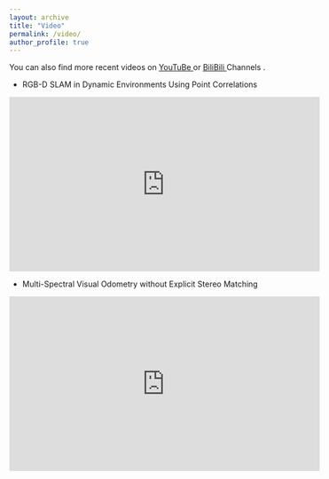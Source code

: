 ```yaml
---
layout: archive
title: "Video"
permalink: /video/
author_profile: true
---
```


You can also find more recent videos on <u><a href="https://www.youtube.com/channel/UCZM43JMHcq64mU0HwRUQ4yg"> YouTuBe </a></u> or <u><a href="https://space.bilibili.com/377028042/video"> BiliBili </a></u> Channels .

* RGB-D SLAM in Dynamic Environments Using Point Correlations

<iframe width="560" height="315" src="https://www.youtube.com/embed/WCOoaaVaHTw" frameborder="0" allow="accelerometer; autoplay; clipboard-write; encrypted-media; gyroscope; picture-in-picture" allowfullscreen></iframe>

* Multi-Spectral Visual Odometry without Explicit Stereo Matching

<iframe width="560" height="315" src="https://www.youtube.com/embed/f5nseyySD2k" frameborder="0" allow="accelerometer; autoplay; clipboard-write; encrypted-media; gyroscope; picture-in-picture" allowfullscreen></iframe>


